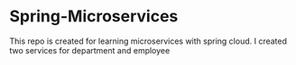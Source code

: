 # Spring-Microservices
This repo is created for learning microservices with spring cloud. I created two services for department and employee
